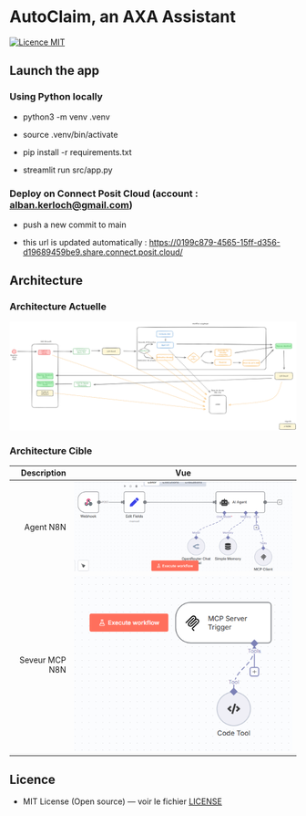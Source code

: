 # AutoClaim, an AXA Assistant

<p>
  <a href="LICENSE">
    <img alt="Licence MIT" src="https://img.shields.io/badge/License-MIT-yellow.svg"/>
  </a>
</p>

## Launch the app

### Using Python locally

- python3 -m venv .venv

- source .venv/bin/activate

- pip install -r requirements.txt

- streamlit run src/app.py


### Deploy on Connect Posit Cloud (account : alban.kerloch@gmail.com)

- push a new commit to main

- this url is updated automatically : https://0199c879-4565-15ff-d356-d19689459be9.share.connect.posit.cloud/

## Architecture

### Architecture Actuelle

![Diagramme d'architecture](doc/archi-actuelle.png)

### Architecture Cible

| Description | Vue  |
|---:|---|
| Agent N8N | ![Vue 1](doc/archi-n8n.png) |
| Seveur MCP N8N | ![Vue 2](doc/archi-mcp.png) |


## Licence

- MIT License (Open source) — voir le fichier [LICENSE](LICENSE)

